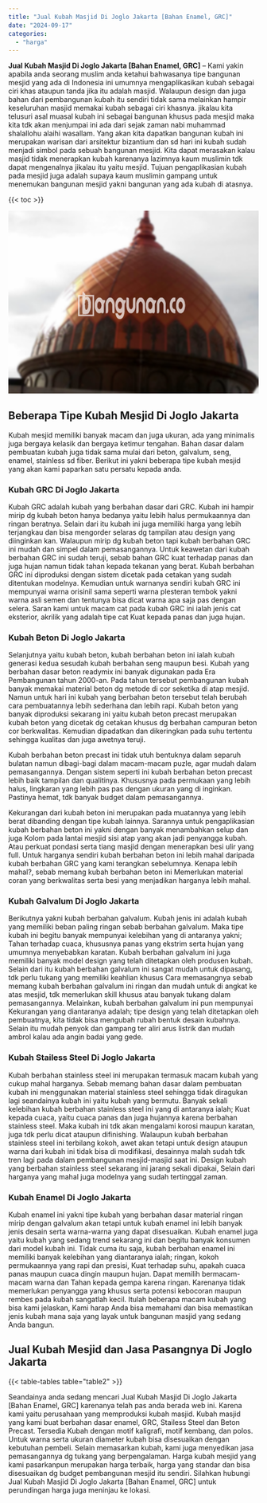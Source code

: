 ```yaml
---
title: "Jual Kubah Masjid Di Joglo Jakarta [Bahan Enamel, GRC]"
date: "2024-09-17"
categories: 
  - "harga"
---
```


**Jual Kubah Masjid Di Joglo Jakarta \[Bahan Enamel, GRC\]** – Kami yakin apabila anda seorang muslim anda ketahui bahwasanya tipe bangunan mesjid yang ada di Indonesia ini umumnya mengaplikasikan kubah sebagai ciri khas ataupun tanda jika itu adalah masjid. Walaupun design dan juga bahan dari pembangunan kubah itu sendiri tidak sama melainkan hampir keseluruhan masjid memakai kubah sebagai ciri khasnya. jikalau kita telusuri asal muasal kubah ini sebagai bangunan khusus pada mesjid maka kita tdk akan menjumpai ini ada dari sejak zaman nabi muhammad shalallohu alaihi wasallam. Yang akan kita dapatkan bangunan kubah ini merupakan warisan dari arsitektur bizantium dan sd hari ini kubah sudah menjadi simbol pada sebuah bangunan mesjid. Kita dapat merasakan kalau masjid tidak menerapkan kubah karenanya lazimnya kaum muslimin tdk dapat mengenalnya jikalau itu yaitu mesjid. Tujuan pengaplikasian kubah pada mesjid juga adalah supaya kaum muslimin gampang untuk menemukan bangunan mesjid yakni bangunan yang ada kubah di atasnya.

{{< toc >}}

![Jual Kubah Masjid Di Joglo Jakarta [Bahan Enamel, GRC]](/images/jual-kubah-masjid-23.png)

## Beberapa Tipe Kubah Mesjid Di Joglo Jakarta

Kubah mesjid memiliki banyak macam dan juga ukuran, ada yang minimalis juga bergaya kelasik dan bergaya ketimur tengahan. Bahan dasar dalam pembuatan kubah juga tidak sama mulai dari beton, galvalum, seng, enamel, stainless sd fiber. Berikut ini yakni beberapa tipe kubah mesjid yang akan kami paparkan satu persatu kepada anda.

### Kubah GRC Di Joglo Jakarta

Kubah GRC adalah kubah yang berbahan dasar dari GRC. Kubah ini hampir mirip dg kubah beton hanya bedanya yaitu lebih halus permukaannya dan ringan beratnya. Selain dari itu kubah ini juga memiliki harga yang lebih terjangkau dan bisa mengorder selaras dg tampilan atau design yang diinginkan kan. Walaupun mirip dg kubah beton tapi kubah berbahan GRC ini mudah dan simpel dalam pemasangannya. Untuk keawetan dari kubah berbahan GRC ini sudah teruji, sebab bahan GRC kuat terhadap panas dan juga hujan namun tidak tahan kepada tekanan yang berat. Kubah berbahan GRC ini diproduksi dengan sistem dicetak pada cetakan yang sudah ditentukan modelnya. Kemudian untuk warnanya sendiri kubah GRC ini mempunyai warna orisinil sama seperti warna plesteran tembok yakni warna asli semen dan tentunya bisa dicat warna apa saja pas dengan selera. Saran kami untuk macam cat pada kubah GRC ini ialah jenis cat eksterior, akrilik yang adalah tipe cat Kuat kepada panas dan juga hujan.

### Kubah Beton Di Joglo Jakarta

Selanjutnya yaitu kubah beton, kubah berbahan beton ini ialah kubah generasi kedua sesudah kubah berbahan seng maupun besi. Kubah yang berbahan dasar beton readymix ini banyak digunakan pada Era Pembangunan tahun 2000-an. Pada tahun tersebut pembangunan kubah banyak memakai material beton dg metode di cor seketika di atap mesjid. Namun untuk hari ini kubah yang berbahan beton tersebut telah berubah cara pembuatannya lebih sederhana dan lebih rapi. Kubah beton yang banyak diproduksi sekarang ini yaitu kubah beton precast merupakan kubah beton yang dicetak dg cetakan khusus dg berbahan campuran beton cor berkwalitas. Kemudian dipadatkan dan dikeringkan pada suhu tertentu sehingga kualitas dan juga awetnya teruji.

Kubah berbahan beton precast ini tidak utuh bentuknya dalam separuh bulatan namun dibagi-bagi dalam macam-macam puzle, agar mudah dalam pemasangannya. Dengan sistem seperti ini kubah berbahan beton precast lebih baik tampilan dan qualitinya. Khususnya pada permukaan yang lebih halus, lingkaran yang lebih pas pas dengan ukuran yang di inginkan. Pastinya hemat, tdk banyak budget dalam pemasangannya.

Kekurangan dari kubah beton ini merupakan pada muatannya yang lebih berat dibanding dengan tipe kubah lainnya. Sarannya untuk pengaplikasian kubah berbahan beton ini yakni dengan banyak menambahkan selup dan juga Kolom pada lantai mesjid sisi atap yang akan jadi penyangga kubah. Atau perkuat pondasi serta tiang masjid dengan menerapkan besi ulir yang full. Untuk harganya sendiri kubah berbahan beton ini lebih mahal daripada kubah berbahan GRC yang kami terangkan sebelumnya. Kenapa lebih mahal?, sebab memang kubah berbahan beton ini Memerlukan material coran yang berkwalitas serta besi yang menjadikan harganya lebih mahal.

### Kubah Galvalum Di Joglo Jakarta

Berikutnya yakni kubah berbahan galvalum. Kubah jenis ini adalah kubah yang memiliki beban paling ringan sebab berbahan galvalum. Maka tipe kubah ini begitu banyak mempunyai kelebihan yang di antaranya yakni; Tahan terhadap cuaca, khususnya panas yang ekstrim serta hujan yang umumnya menyebabkan karatan. Kubah berbahan galvalum ini juga memiliki banyak model design yang telah ditetapkan oleh produsen kubah. Selain dari itu kubah berbahan galvalum ini sangat mudah untuk dipasang, tdk perlu tukang yang memiliki keahlian khusus Cara memasangnya sebab memang kubah berbahan galvalum ini ringan dan mudah untuk di angkat ke atas mesjid, tdk memerlukan skill khusus atau banyak tukang dalam pemasangannya. Melainkan, kubah berbahan galvalum ini pun mempunyai Kekurangan yang diantaranya adalah; tipe design yang telah ditetapkan oleh pembuatnya, kita tidak bisa mengubah rubah bentuk desain kubahnya. Selain itu mudah penyok dan gampang ter aliri arus listrik dan mudah ambrol kalau ada angin badai yang gede.

### Kubah Stailess Steel Di Joglo Jakarta

Kubah berbahan stainless steel ini merupakan termasuk macam kubah yang cukup mahal harganya. Sebab memang bahan dasar dalam pembuatan kubah ini menggunakan material stainless steel sehingga tidak diragukan lagi seandainya kubah ini yaitu kubah yang bermutu. Banyak sekali kelebihan kubah berbahan stainless steel ini yang di antaranya ialah; Kuat kepada cuaca, yaitu cuaca panas dan juga hujannya karena berbahan stainless steel. Maka kubah ini tdk akan mengalami korosi maupun karatan, juga tdk perlu dicat ataupun difinishing. Walaupun kubah berbahan stainless steel ini terbilang kokoh, awet akan tetapi untuk design ataupun warna dari kubah ini tidak bisa di modifikasi, desainnya malah sudah tdk tren lagi pada dalam pembangunan mesjid-masjid saat ini. Design kubah yang berbahan stainless steel sekarang ini jarang sekali dipakai, Selain dari harganya yang mahal juga modelnya yang sudah tertinggal zaman.

### Kubah Enamel Di Joglo Jakarta

Kubah enamel ini yakni tipe kubah yang berbahan dasar material ringan mirip dengan galvalum akan tetapi untuk kubah enamel ini lebih banyak jenis desain serta warna-warna yang dapat disesuaikan. Kubah enamel juga yaitu kubah yang sedang trend sekarang ini dan begitu banyak konsumen dari model kubah ini. Tidak cuma itu saja, kubah berbahan enamel ini memiliki banyak kelebihan yang diantaranya ialah; ringan, kokoh permukaannya yang rapi dan presisi, Kuat terhadap suhu, apakah cuaca panas maupun cuaca dingin maupun hujan. Dapat memilih bermacam-macam warna dan Tahan kepada gempa karena ringan. Karenanya tidak memerlukan penyangga yang khusus serta potensi kebocoran maupun rembes pada kubah sangatlah kecil. Itulah beberapa macam kubah yang bisa kami jelaskan, Kami harap Anda bisa memahami dan bisa memastikan jenis kubah mana saja yang layak untuk bangunan masjid yang sedang Anda bangun.

## Jual Kubah Mesjid dan Jasa Pasangnya Di Joglo Jakarta

{{< table-tables table="table2" >}}

Seandainya anda sedang mencari Jual Kubah Masjid Di Joglo Jakarta \[Bahan Enamel, GRC\] karenanya telah pas anda berada web ini. Karena kami yaitu perusahaan yang memproduksi kubah masjid. Kubah masjid yang kami buat berbahan dasar enamel, GRC, Stailess Steel dan Beton Precast. Tersedia Kubah dengan motif kaligrafi, motif kembang, dan polos. Untuk warna serta ukuran diameter kubah bisa disesuaikan dengan kebutuhan pembeli. Selain memasarkan kubah, kami juga menyedikan jasa pemasangannya dg tukang yang berpengalaman. Harga kubah mesjid yang kami pasarkanpun merupakan harga terbaik, harga yang standar dan bisa disesuaikan dg budget pembangunan mesjid itu sendiri. Silahkan hubungi Jual Kubah Masjid Di Joglo Jakarta \[Bahan Enamel, GRC\] untuk perundingan harga juga meninjau ke lokasi.
